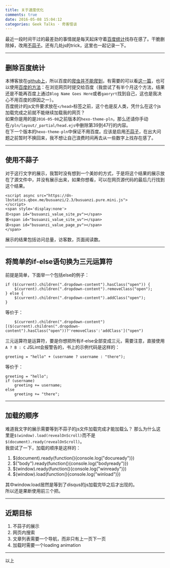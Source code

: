 ```yaml
---
title: 关于速度优化
comments: true
date: 2016-05-08 15:04:12
categories: Geek Talks · 奇客怪谈
---
```

最近一段时间干过的最差劲的事情就是每天起床守着[百度统计](//tongji.baidu.com)找存在感了。干脆删除掉，改用[不蒜子](//busuanzi.ibruce.info)。还有几处js的trick，这里也一起记录一下。  
***
## 删除百度统计
本博客放在[github上](https://github.com/gaoryrt/gaoryrt.github.io)，所以百度的[爬虫并不能爬到](https://www.zhihu.com/question/30898326)，有需要的可以看[这一篇](//www.dozer.cc/2015/06/github-pages-and-cdn.html)，也可以使用[百度的方法](//zhanzhang.baidu.com/linksubmit/index)：在浏览网页时提交给百度（我尝试了有半个月这个方法，结果还是不能再百度上通过`Blog Name Goes Here`或者`gaoryrt`找到自己，这也是我决心不用百度的原因之一）。  
百度统计的js文件要求放在`</head>`标签之前，这个也是反人类，凭什么在这个js加载完成之前就不能继续加载我的网页？  
如果你是用的是`2016-05-08`之前版本的`hexo-theme-pln`，那么还请你手动在`/pln/layout/_partial/head.ejs`中删除第39到47行的内容。  
在下一个版本的`hexo-theme-pln`中保证不用百度。应该是启用[不蒜子](//busuanzi.ibruce.info)，在出大问题之前暂时不换回来，我不想让自己浪费时间再去从一些数字上找存在感了。  
***
## 使用不蒜子
对于这行文字的展示，我暂时没有想到一个美妙的方式，于是将这个结果的展示放在了源文件中，并没有展示出来，如果你想看，可以在网页源代码的最后几行找到这个结果。  
```
<script async src="https://dn-lbstatics.qbox.me/busuanzi/2.3/busuanzi.pure.mini.js">
</script>
<span style='display:none'>
总<span id="busuanzi_value_site_pv"></span>
客<span id="busuanzi_value_site_uv"></span>
读<span id="busuanzi_value_page_pv"></span>
</span>
```
展示的结果包括访问总量，访客数，页面阅读数。  
***
## 将简单的if-else语句换为三元运算符 
前提是简单，下面举一个包括else的例子：
```
if ($(current).children(".dropdown-content").hasClass("open")) {
	$(current).children(".dropdown-content").removeClass("open");
} else {
	$(current).children(".dropdown-content").addClass("open");
}
```
等价于：
```
	$(current).children(".dropdown-content")[($(current).children(".dropdown-content").hasClass("open"))?'removeClass':'addClass']("open")
```
三元运算符是运算符，要是你想把所有if-else全部变成三元，需要注意，直接使用`A ? B : C` JSLint会报警告的，书上的示例代码是这样的：
```
greeting = "hello" + (username ? username : "there");
```
等价于：
```
greeting = "hello";
if (username)
	greeting += username;
else
	greeting += "there";
```
***
## 加载的顺序
难道我文字的展示需要等到不蒜子的js文件加载完成才能加载么？
那么为什么这里是`$(window).load(revealOnScroll)`而不是`$(document).ready(revealOnScroll)`。  
我尝试了一下，加载的顺序是这样的：
1. $(document).ready(function(){console.log("docuready")})
2. $("body").ready(function(){console.log("bodyready")})
3. $(window).ready(function(){console.log("winready")})
4. $(window).load(function(){console.log("winload")})

其中window.load居然是等到了disqus的js加载完毕之后才出现的。  
所以还是果断使用前三个把。
***
## 近期目标
1. 不蒜子的展示
2. 网页内搜索
3. 文章列表需要一个导航，而非只有上一页下一页
4. 加载时需要一个loading animation
***
以上

